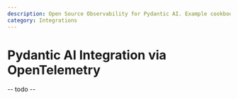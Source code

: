 ```yaml
---
description: Open Source Observability for Pydantic AI. Example cookbook for the Pydantic AI Langfuse integration using OpenTelemetry.
category: Integrations
---
```


# Pydantic AI Integration via OpenTelemetry

-- todo --


